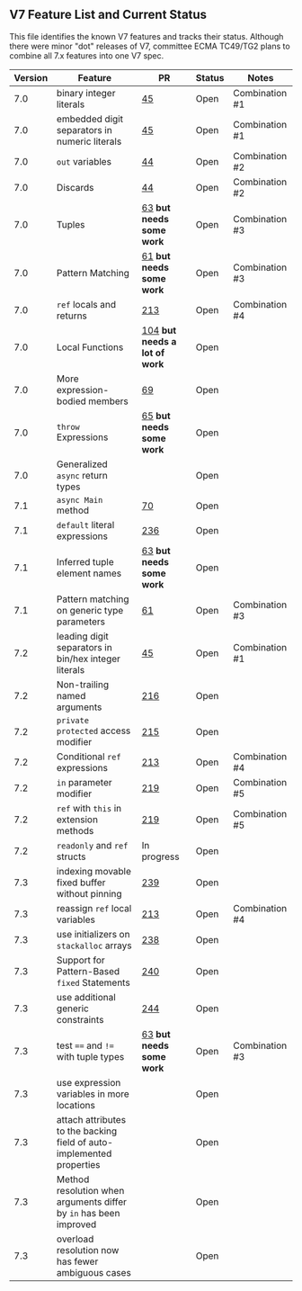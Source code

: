 ## V7 Feature List and Current Status

This file identifies the known V7 features and tracks their status. Although there were minor "dot" releases of V7, committee ECMA TC49/TG2 plans to combine all 7.x features into one V7 spec.

Version | Feature | PR | Status | Notes
------- | ------- | -- | ------ | ------
7.0 | binary integer literals | [45](https://github.com/ECMA-TC49-TG2/csharpstandard/pull/45) | Open | Combination #1
7.0 | embedded digit separators in numeric literals | [45](https://github.com/ECMA-TC49-TG2/csharpstandard/pull/45) | Open |  Combination #1
7.0 | `out` variables | [44](https://github.com/ECMA-TC49-TG2/csharpstandard/pull/44) | Open |  Combination #2
7.0 | Discards | [44](https://github.com/ECMA-TC49-TG2/csharpstandard/pull/44) | Open |  Combination #2
7.0 | Tuples | [63](https://github.com/ECMA-TC49-TG2/csharpstandard/pull/63) **but needs some work** | Open |  Combination #3
7.0 | Pattern Matching | [61](https://github.com/ECMA-TC49-TG2/csharpstandard/pull/61) **but needs some work** | Open |  Combination #3
7.0 | `ref` locals and returns | [213](https://github.com/ECMA-TC49-TG2/csharpstandard/pull/213) | Open | Combination #4
7.0 | Local Functions | [104](https://github.com/ECMA-TC49-TG2/csharpstandard/pull/104) **but needs a lot of work** | Open | 
7.0 | More expression-bodied members | [69](https://github.com/ECMA-TC49-TG2/csharpstandard/pull/69) | Open |  
7.0 | `throw` Expressions | [65](https://github.com/ECMA-TC49-TG2/csharpstandard/pull/65) **but needs some work** | Open |  
7.0 | Generalized `async` return types | | Open | 
7.1 | `async Main` method | [70](https://github.com/ECMA-TC49-TG2/csharpstandard/pull/70) | Open |  
7.1 | `default` literal expressions | [236](https://github.com/ECMA-TC49-TG2/csharpstandard/pull/236) | Open |  
7.1 | Inferred tuple element names | [63](https://github.com/ECMA-TC49-TG2/csharpstandard/pull/63) **but needs some work** | Open | 
7.1 | Pattern matching on generic type parameters | [61](https://github.com/ECMA-TC49-TG2/csharpstandard/pull/61) | Open |  Combination #3
7.2 | leading digit separators in bin/hex integer literals | [45](https://github.com/ECMA-TC49-TG2/csharpstandard/pull/45) | Open |  Combination #1
7.2 | Non-trailing named arguments | [216](https://github.com/ECMA-TC49-TG2/csharpstandard/pull/216) | Open | | 
7.2 | `private protected` access modifier | [215](https://github.com/ECMA-TC49-TG2/csharpstandard/pull/215) | Open | 
7.2 | Conditional `ref` expressions | [213](https://github.com/ECMA-TC49-TG2/csharpstandard/pull/213) | Open | Combination #4
7.2 | `in` parameter modifier | [219](https://github.com/ECMA-TC49-TG2/csharpstandard/pull/219) | Open | Combination #5
7.2 | `ref` with `this` in extension methods | [219](https://github.com/ECMA-TC49-TG2/csharpstandard/pull/219) | Open | Combination #5
7.2 | `readonly` and `ref` structs | In progress | Open | 
7.3 | indexing movable fixed buffer without pinning | [239](https://github.com/ECMA-TC49-TG2/csharpstandard/pull/239) | Open |  
7.3 | reassign `ref` local variables | [213](https://github.com/ECMA-TC49-TG2/csharpstandard/pull/213) | Open | Combination #4
7.3 | use initializers on `stackalloc` arrays | [238](https://github.com/ECMA-TC49-TG2/csharpstandard/pull/238) | Open |  
7.3 | Support for Pattern-Based `fixed` Statements | [240](https://github.com/ECMA-TC49-TG2/csharpstandard/pull/240) | Open |  
7.3 | use additional generic constraints | [244](https://github.com/ECMA-TC49-TG2/csharpstandard/pull/244) | Open |  
7.3 | test `==` and `!=` with tuple types | [63](https://github.com/ECMA-TC49-TG2/csharpstandard/pull/63) **but needs some work** | Open |  Combination #3
7.3 | use expression variables in more locations | | Open |  
7.3 | attach attributes to the backing field of auto-implemented properties | | Open |  
7.3 | Method resolution when arguments differ by `in` has been improved | | Open |  
7.3 | overload resolution now has fewer ambiguous cases | | Open |  
